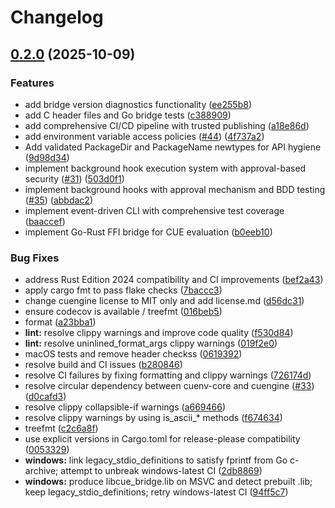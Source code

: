 # Changelog

## [0.2.0](https://github.com/cuenv/cuenv/compare/cuengine-v0.1.0...cuengine-v0.2.0) (2025-10-09)


### Features

* add bridge version diagnostics functionality ([ee255b8](https://github.com/cuenv/cuenv/commit/ee255b8ba9be5ef5e1d0902d055f878158864c12))
* add C header files and Go bridge tests ([c388909](https://github.com/cuenv/cuenv/commit/c388909811c1d0ac6fd9426740cafca6d6332e57))
* add comprehensive CI/CD pipeline with trusted publishing ([a18e86d](https://github.com/cuenv/cuenv/commit/a18e86d4f273adc6469ceae2bb3133fbe36857f1))
* add environment variable access policies ([#44](https://github.com/cuenv/cuenv/issues/44)) ([4f737a2](https://github.com/cuenv/cuenv/commit/4f737a217debc649a6c5694dacbccbfa6d543191))
* Add validated PackageDir and PackageName newtypes for API hygiene ([9d98d34](https://github.com/cuenv/cuenv/commit/9d98d34a2649f63360a9ce4ab2f24039444fc293))
* implement background hook execution system with approval-based security ([#31](https://github.com/cuenv/cuenv/issues/31)) ([503d0f1](https://github.com/cuenv/cuenv/commit/503d0f1d6eda6010a5cc2d74ddcbc3c0de3eb3be))
* implement background hooks with approval mechanism and BDD testing ([#35](https://github.com/cuenv/cuenv/issues/35)) ([abbdac2](https://github.com/cuenv/cuenv/commit/abbdac20334d525a6ab7d1506a879320fa9fded0))
* implement event-driven CLI with comprehensive test coverage ([baaccef](https://github.com/cuenv/cuenv/commit/baaccef0ad4dc92e0982a0f186bd8bae9194c54d))
* implement Go-Rust FFI bridge for CUE evaluation ([b0eeb10](https://github.com/cuenv/cuenv/commit/b0eeb1077c6a2a210323c37e1664d23fbb7b54cd))


### Bug Fixes

* address Rust Edition 2024 compatibility and CI improvements ([bef2a43](https://github.com/cuenv/cuenv/commit/bef2a43cc03cbccae8b552e096ff229dfc501d9b))
* apply cargo fmt to pass flake checks ([7baccc3](https://github.com/cuenv/cuenv/commit/7baccc375d99e12bccd84190645582270add03c7))
* change cuengine license to MIT only and add license.md ([d56dc31](https://github.com/cuenv/cuenv/commit/d56dc31e9b242a4f272148e85f2089f282a0c622))
* ensure codecov is available / treefmt ([016beb5](https://github.com/cuenv/cuenv/commit/016beb5742c69bbd482e77fcc87a67f018a32106))
* format ([a23bba1](https://github.com/cuenv/cuenv/commit/a23bba1fcc312be747e721425f8eebe865a7c1c5))
* **lint:** resolve clippy warnings and improve code quality ([f530d84](https://github.com/cuenv/cuenv/commit/f530d840c93d465aae6d4e768427ad9c720ffea7))
* **lint:** resolve uninlined_format_args clippy warnings ([019f2e0](https://github.com/cuenv/cuenv/commit/019f2e0956a5fa3946f19bcbe948be556fc82dcb))
* macOS tests and remove header checkss ([0619392](https://github.com/cuenv/cuenv/commit/06193922ca4f221c1e3585b5e47a363f0951c4e3))
* resolve build and CI issues ([b280846](https://github.com/cuenv/cuenv/commit/b280846c561e56146109262763db9f4ff2237a9e))
* resolve CI failures by fixing formatting and clippy warnings ([726174d](https://github.com/cuenv/cuenv/commit/726174dfe78067d879e7ce90f33e33a3ac86183d))
* resolve circular dependency between cuenv-core and cuengine ([#33](https://github.com/cuenv/cuenv/issues/33)) ([d0cafd3](https://github.com/cuenv/cuenv/commit/d0cafd3b429ef0f507d2f5609dfcfd5b0a8f557b))
* resolve clippy collapsible-if warnings ([a669466](https://github.com/cuenv/cuenv/commit/a6694662e56beb2ccd324589496b754838246ad8))
* resolve clippy warnings by using is_ascii_* methods ([f674634](https://github.com/cuenv/cuenv/commit/f6746343ec42ed495e4aea739e3d3d1c00e60602))
* treefmt ([c2c6a8f](https://github.com/cuenv/cuenv/commit/c2c6a8f3d71756acbb060dfefc4581f055a5a48e))
* use explicit versions in Cargo.toml for release-please compatibility ([0053329](https://github.com/cuenv/cuenv/commit/0053329d8e803510113ef395c2cfd7d416f982dd))
* **windows:** link legacy_stdio_definitions to satisfy fprintf from Go c-archive; attempt to unbreak windows-latest CI ([2db8869](https://github.com/cuenv/cuenv/commit/2db8869ce96e35cceaf86e7f898b995d700c72e9))
* **windows:** produce libcue_bridge.lib on MSVC and detect prebuilt .lib; keep legacy_stdio_definitions; retry windows-latest CI ([94ff5c7](https://github.com/cuenv/cuenv/commit/94ff5c7b2644679483c3c0350a5a274f9c5dc8bf))
